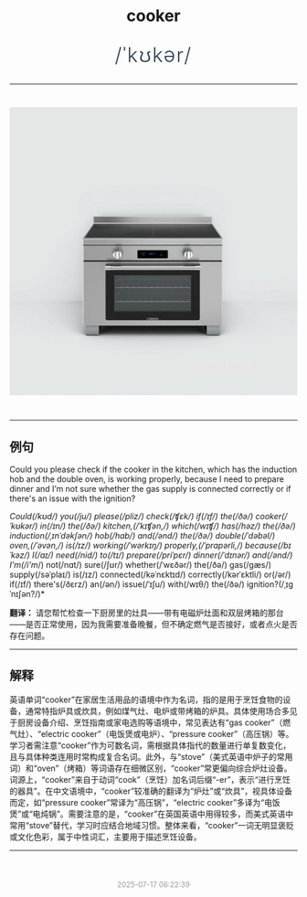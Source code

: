 <div align="center">

# cooker

<div style="margin: 30px 0;">
<h1 style="font-size: 2.5em; font-weight: 300; letter-spacing: 2px; margin: 0; color: #2c3e50;">
/ˈkʊkər/
</h1>
</div>

</div>

---

<div align="center" style="margin: 40px 0;">

![cooker](images/cooker.png)

</div>

---

## 例句

Could you please check if the cooker in the kitchen, which has the induction hob and the double oven, is working properly, because I need to prepare dinner and I’m not sure whether the gas supply is connected correctly or if there's an issue with the ignition?

*Could(/kʊd/) you(/ju/) please(/pliz/) check(/ʧɛk/) if(/ɪf/) the(/ðə/) cooker(/ˈkʊkər/) in(/ɪn/) the(/ðə/) kitchen,(/ˈkɪʧən,/) which(/wɪʧ/) has(/həz/) the(/ðə/) induction(/ˌɪnˈdəkʃən/) hob(/hɑb/) and(/ənd/) the(/ðə/) double(/ˈdəbəl/) oven,(/ˈəvən,/) is(/ɪz/) working(/ˈwərkɪŋ/) properly,(/ˈprɑpərli,/) because(/bɪˈkəz/) I(/aɪ/) need(/nid/) to(/tɪ/) prepare(/priˈpɛr/) dinner(/ˈdɪnər/) and(/ənd/) I’m(/i’m*/) not(/nɑt/) sure(/ʃʊr/) whether(/ˈwɛðər/) the(/ðə/) gas(/gæs/) supply(/səˈplaɪ/) is(/ɪz/) connected(/kəˈnɛktɪd/) correctly(/kərˈɛktli/) or(/ər/) if(/ɪf/) there's(/ðɛrz/) an(/ən/) issue(/ˈɪʃu/) with(/wɪθ/) the(/ðə/) ignition?(/ˌɪgˈnɪʃən?/)*

**翻译：** 请您帮忙检查一下厨房里的灶具——带有电磁炉灶面和双层烤箱的那台——是否正常使用，因为我需要准备晚餐，但不确定燃气是否接好，或者点火是否存在问题。

---

## 解释

英语单词“cooker”在家居生活用品的语境中作为名词，指的是用于烹饪食物的设备，通常特指炉具或炊具，例如煤气灶、电炉或带烤箱的炉具。具体使用场合多见于厨房设备介绍、烹饪指南或家电选购等语境中，常见表达有“gas cooker”（燃气灶）、“electric cooker”（电饭煲或电炉）、“pressure cooker”（高压锅）等。学习者需注意“cooker”作为可数名词，需根据具体指代的数量进行单复数变化，且与具体种类连用时常构成复合名词。此外，与“stove”（美式英语中炉子的常用词）和“oven”（烤箱）等词语存在细微区别，“cooker”常更偏向综合炉灶设备。词源上，“cooker”来自于动词“cook”（烹饪）加名词后缀“-er”，表示“进行烹饪的器具”。在中文语境中，“cooker”较准确的翻译为“炉灶”或“炊具”，视具体设备而定，如“pressure cooker”常译为“高压锅”，“electric cooker”多译为“电饭煲”或“电炖锅”。需要注意的是，“cooker”在英国英语中用得较多，而美式英语中常用“stove”替代，学习时应结合地域习惯。整体来看，“cooker”一词无明显褒贬或文化色彩，属于中性词汇，主要用于描述烹饪设备。


---

<div align="center" style="margin-top: 50px;">
<small style="color: #999; font-size: 0.9em;">2025-07-17 06:22:39</small>
</div>
